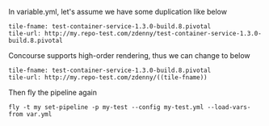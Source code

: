 In variable.yml, let's assume we have some duplication like below

```
tile-fname: test-container-service-1.3.0-build.8.pivotal
tile-url: http://my.repo-test.com/zdenny/test-container-service-1.3.0-build.8.pivotal
```

Concourse supports high-order rendering, thus we can change to below
```
tile-fname: test-container-service-1.3.0-build.8.pivotal
tile-url: http://my.repo-test.com/zdenny/((tile-fname))
```

Then fly the pipeline again

```
fly -t my set-pipeline -p my-test --config my-test.yml --load-vars-from var.yml
```
